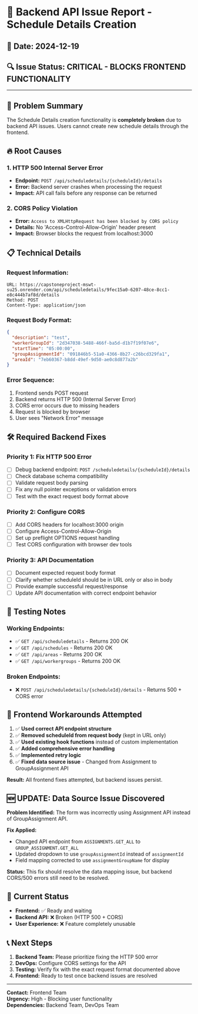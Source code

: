 # 🚨 Backend API Issue Report - Schedule Details Creation

## 📅 Date: 2024-12-19
## 🔍 Issue Status: **CRITICAL - BLOCKS FRONTEND FUNCTIONALITY**

---

## 🎯 **Problem Summary**

The Schedule Details creation functionality is **completely broken** due to backend API issues. Users cannot create new schedule details through the frontend.

## 🔥 **Root Causes**

### 1. **HTTP 500 Internal Server Error**
- **Endpoint:** `POST /api/scheduledetails/{scheduleId}/details`
- **Error:** Backend server crashes when processing the request
- **Impact:** API call fails before any response can be returned

### 2. **CORS Policy Violation** 
- **Error:** `Access to XMLHttpRequest has been blocked by CORS policy`
- **Details:** No 'Access-Control-Allow-Origin' header present
- **Impact:** Browser blocks the request from localhost:3000

## 📋 **Technical Details**

### **Request Information:**
```
URL: https://capstoneproject-mswt-su25.onrender.com/api/scheduledetails/9fec15a0-6207-48ce-8cc1-e8c444b7af8d/details
Method: POST
Content-Type: application/json
```

### **Request Body Format:**
```json
{
  "description": "test",
  "workerGroupId": "2d347038-5488-466f-ba5d-d1b7f19f07e6",
  "startTime": "05:00:00",
  "groupAssignmentId": "091846b5-51a0-4366-8b27-c26bcd329fa1",
  "areaId": "7eb60367-b8dd-49ef-9d50-ae0c8d877a2b"
}
```

### **Error Sequence:**
1. Frontend sends POST request
2. Backend returns HTTP 500 (Internal Server Error)
3. CORS error occurs due to missing headers
4. Request is blocked by browser
5. User sees "Network Error" message

## 🛠️ **Required Backend Fixes**

### **Priority 1: Fix HTTP 500 Error**
- [ ] Debug backend endpoint: `POST /scheduledetails/{scheduleId}/details`
- [ ] Check database schema compatibility
- [ ] Validate request body parsing
- [ ] Fix any null pointer exceptions or validation errors
- [ ] Test with the exact request body format above

### **Priority 2: Configure CORS**
- [ ] Add CORS headers for localhost:3000 origin
- [ ] Configure Access-Control-Allow-Origin
- [ ] Set up preflight OPTIONS request handling
- [ ] Test CORS configuration with browser dev tools

### **Priority 3: API Documentation**
- [ ] Document expected request body format
- [ ] Clarify whether scheduleId should be in URL only or also in body
- [ ] Provide example successful request/response
- [ ] Update API documentation with correct endpoint behavior

## 🧪 **Testing Notes**

### **Working Endpoints:**
- ✅ `GET /api/scheduledetails` - Returns 200 OK
- ✅ `GET /api/schedules` - Returns 200 OK
- ✅ `GET /api/areas` - Returns 200 OK
- ✅ `GET /api/workergroups` - Returns 200 OK

### **Broken Endpoints:**
- ❌ `POST /api/scheduledetails/{scheduleId}/details` - Returns 500 + CORS error

## 📱 **Frontend Workarounds Attempted**

1. ✅ **Used correct API endpoint structure**
2. ✅ **Removed scheduleId from request body** (kept in URL only)
3. ✅ **Used existing hook functions** instead of custom implementation
4. ✅ **Added comprehensive error handling**
5. ✅ **Implemented retry logic**
6. ✅ **Fixed data source issue** - Changed from Assignment to GroupAssignment API

**Result:** All frontend fixes attempted, but backend issues persist.

## 🆕 **UPDATE: Data Source Issue Discovered**

**Problem Identified:** The form was incorrectly using Assignment API instead of GroupAssignment API.

**Fix Applied:**
- Changed API endpoint from `ASSIGNMENTS.GET_ALL` to `GROUP_ASSIGNMENT.GET_ALL`
- Updated dropdown to use `groupAssignmentId` instead of `assignmentId`
- Field mapping corrected to use `assignmentGroupName` for display

**Status:** This fix should resolve the data mapping issue, but backend CORS/500 errors still need to be resolved.

## 🚦 **Current Status**

- **Frontend:** ✅ Ready and waiting
- **Backend API:** ❌ Broken (HTTP 500 + CORS)
- **User Experience:** ❌ Feature completely unusable

## 📞 **Next Steps**

1. **Backend Team:** Please prioritize fixing the HTTP 500 error
2. **DevOps:** Configure CORS settings for the API
3. **Testing:** Verify fix with the exact request format documented above
4. **Frontend:** Ready to test once backend issues are resolved

---

**Contact:** Frontend Team  
**Urgency:** High - Blocking user functionality  
**Dependencies:** Backend Team, DevOps Team
